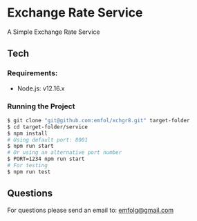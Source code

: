 # Exchange Rate Service

A Simple Exchange Rate Service

## Tech

### Requirements:
* Node.js: v12.16.x

### Running the Project
```sh
$ git clone "git@github.com:emfol/xchgr8.git" target-folder
$ cd target-folder/service
$ npm install
# Using default port: 8001
$ npm run start
# Or using an alternative port number
$ PORT=1234 npm run start
# For testing
$ npm run test
```

## Questions
For questions please send an email to: emfolg@gmail.com
